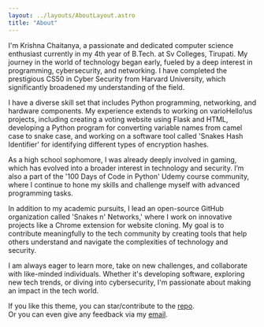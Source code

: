 ```yaml
---
layout: ../layouts/AboutLayout.astro
title: "About"
---
```


 I'm Krishna Chaitanya, a passionate and dedicated computer science enthusiast currently in my 4th year of B.Tech. at Sv Colleges, Tirupati. My journey in the world of technology began early, fueled by a deep interest in programming, cybersecurity, and networking. I have completed the prestigious CS50 in Cyber Security from Harvard University, which significantly broadened my understanding of the field.	</p>

<!--[my personal blog](https://krishnablogs.netlify.app).-->

I have a diverse skill set that includes Python programming, networking, and hardware components. My experience extends to working on varioHello!us projects, including creating a voting website using Flask and HTML, developing a Python program for converting variable names from camel case to snake case, and working on a software tool called 'Snakes Hash Identifier' for identifying different types of encryption hashes.

As a high school sophomore, I was already deeply involved in gaming, which has evolved into a broader interest in technology and security. I’m also a part of the '100 Days of Code in Python' Udemy course community, where I continue to hone my skills and challenge myself with advanced programming tasks.


<!--<div>
  <img src="/assets/dev.svg" class="sm:w-1/2 mx-auto" alt="coding dev illustration">
</div>
## Tech Stack

This theme is written in vanilla JavaScript (+ TypeScript for type checking) and a little bit of ReactJS for some interactions. TailwindCSS is used for styling; and Markdown is used for blog contents.-->

In addition to my academic pursuits, I lead an open-source GitHub organization called 'Snakes n' Networks,' where I work on innovative projects like a Chrome extension for website cloning. My goal is to contribute meaningfully to the tech community by creating tools that help others understand and navigate the complexities of technology and security.


I am always eager to learn more, take on new challenges, and collaborate with like-minded individuals. Whether it's developing software, exploring new tech trends, or diving into cybersecurity, I'm passionate about making an impact in the tech world.


If you like this theme, you can star/contribute to the [repo](https://github.com/ekrishnachaitanya2004/krishna-BLogs).  
Or you can even give any feedback via my [email](mailto:ekrishnachaitanya2004@gmail.com).
